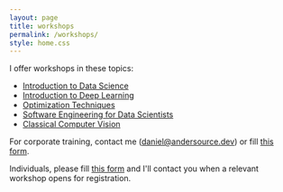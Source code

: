 ```yaml
---
layout: page
title: workshops
permalink: /workshops/
style: home.css
---
```


I offer workshops in these topics:

* <a href='https://andersource-public.s3.us-west-2.amazonaws.com/workshops/intro2ds.pdf' target='_blank'>Introduction to Data Science</a>
* <a href='https://andersource-public.s3.us-west-2.amazonaws.com/workshops/intro2dl.pdf' target='_blank'>Introduction to Deep Learning</a>
* <a href='https://andersource-public.s3.us-west-2.amazonaws.com/workshops/optimization.pdf' target='_blank'>Optimization Techniques</a>
* <a href='https://andersource-public.s3.us-west-2.amazonaws.com/workshops/se4ds.pdf' target='_blank'>Software Engineering for Data Scientists</a>
* <a href='https://andersource-public.s3.us-west-2.amazonaws.com/workshops/classical_cv.pdf' target='_blank'>Classical Computer Vision</a>

For corporate training, contact me (<a href="mailto:daniel@andersource.dev">daniel@andersource.dev</a>) or fill <a href="https://docs.google.com/forms/d/e/1FAIpQLScIO5OdSrOzMn_CVx0ChOM6ePiu1UzIEpfwWmRvKr32QmB98w/viewform?usp=sf_link" target="_blank">this form</a>.

Individuals, please fill <a href="https://docs.google.com/forms/d/e/1FAIpQLSfQRzhWEGTdCAgdN5V4QLClG1eyj-2CCjHNCNHX951RxVe4lg/viewform?usp=sf_link" target="_blank">this form</a> and I'll contact you when a relevant workshop opens for registration.

